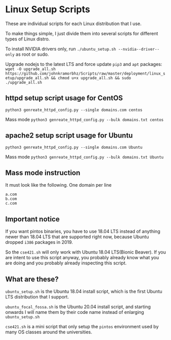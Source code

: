 # Linux Setup Scripts
These are individual scripts for each Linux distribution that I use.

To make things simple, I just divide them into several scripts for different types of Linux distro.

To install NVIDIA drivers only, run `./ubuntu_setup.sh --nvidia--driver--only` as root or sudo.

Upgrade nodejs to the latest LTS and force update `pip3` and `apt` packages: `wget -O upgrade_all.sh https://github.com/johnkramorbhz/Scripts/raw/master/deployment/linux_setup/upgrade_all.sh && chmod u+x upgrade_all.sh && sudo ./upgrade_all.sh`

## httpd setup script usage for CentOS

`python3 genreate_httpd_config.py --single domains.com centos`

Mass mode  `python3 genreate_httpd_config.py --bulk domains.txt centos`

## apache2 setup script usage for Ubuntu

`python3 genreate_httpd_config.py --single domains.com Ubuntu`

Mass mode  `python3 genreate_httpd_config.py --bulk domains.txt Ubuntu`

## Mass mode instruction

It must look like the following. One domain per line

```
a.com
b.com
c.com
```

## Important notice
If you want pintos binaries, you have to use 18.04 LTS instead of anything newer than 18.04 LTS that are supported right now, because Ubuntu dropped `i386` packages in 2019.

So the `cse421.sh` will only work with Ubuntu 18.04 LTS(Bionic Beaver). If you are intent to use this script anyway, you probably already know what you are doing and you probably already inspecting this script.

## What are these?
`ubuntu_setup.sh` is the Ubuntu 18.04 install script, which is the first Ubuntu LTS distribution that I support.

`ubuntu_focal_fossa.sh` is the Ubuntu 20.04 install script, and starting onwards I will name them by their code name instead of enlarging `ubuntu_setup.sh`

`cse421.sh` is a mini script that only setup the `pintos` environment used by many OS classes around the universities. 